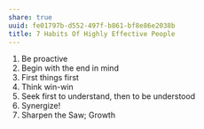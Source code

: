 ```yaml
---
share: true
uuid: fe01797b-d552-497f-b861-bf8e86e2038b
title: 7 Habits Of Highly Effective People
---
```

1.  Be proactive
2.  Begin with the end in mind
3.  First things first
4.  Think win-win
5.  Seek first to understand, then to be understood
6.  Synergize!
7.  Sharpen the Saw; Growth
